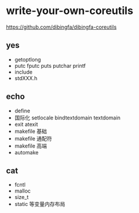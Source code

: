 # write-your-own-coreutils

https://github.com/dibingfa/dibingfa-coreutils

## yes

- getoptlong
- putc fputc puts putchar printf
- include
- stdXXX.h

## echo

- define
- 国际化 setlocale bindtextdomain textdomain
- exit atexit
- makefile 基础
- makefile 通配符
- makefile 高端
- automake

## cat

- fcntl
- malloc
- size_t
- static 等变量内存布局
